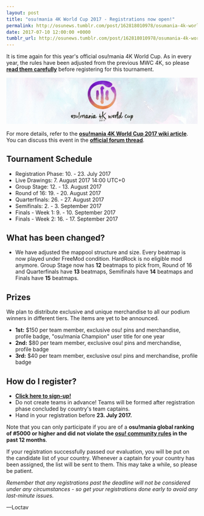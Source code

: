 ```yaml
---
layout: post
title: "osu!mania 4K World Cup 2017 - Registrations now open!"
permalink: http://osunews.tumblr.com/post/162818010978/osumania-4k-world-cup-2017-registrations-now-open
date: 2017-07-10 12:00:00 +0000
tumblr_url: http://osunews.tumblr.com/post/162818010978/osumania-4k-world-cup-2017-registrations-now-open
---
```

It is time again for this year's official osu!mania 4K World Cup. As in every year, the rules have been adjusted from the previous MWC 4K, so please **[read them carefully](/wiki/Tournaments/MWC/2017_4K)** before registering for this tournament.

![](/wiki/Tournaments/MWC/2017_4K/img/logo.jpg)

For more details, refer to the **[osu!mania 4K World Cup 2017 wiki article](/wiki/Tournaments/MWC/2017_4K)**.
You can discuss this event in the **[official forum thread](https://osu.ppy.sh/community/forums/topics/615787)**.

## Tournament Schedule

+ Registration Phase: 10. - 23. July 2017
+ Live Drawings: 7. August 2017 14:00 UTC+0
+ Group Stage: 12. - 13. August 2017
+ Round of 16: 19. - 20. August 2017
+ Quarterfinals: 26. - 27. August 2017
+ Semifinals: 2. - 3. September 2017
+ Finals - Week 1: 9. - 10. September 2017
+ Finals - Week 2: 16. - 17. September 2017

## What has been changed?

+ We have adjusted the mappool structure and size. Every beatmap is now played under FreeMod condition. HardRock is no eligible mod anymore. Group Stage now has **12** beatmaps to pick from, Round of 16 and Quarterfinals have **13** beatmaps, Semifinals have **14** beatmaps and Finals have **15** beatmaps.

## Prizes

We plan to distribute exclusive and unique merchandise to all our podium winners in different tiers. The items are yet to be announced.

+ **1st:** $150 per team member, exclusive osu! pins and merchandise, profile badge, "osu!mania Champion" user title for one year
+ **2nd:** $80 per team member, exclusive osu! pins and merchandise, profile badge
+ **3rd:** $40 per team member, exclusive osu! pins and merchandise, profile badge

## How do I register?

+ **[Click here to sign-up!](http://osu.ppy.sh/community/tournaments/11)**
+ Do not create teams in advance! Teams will be formed after registration phase concluded by country's team captains.
+ Hand in your registration before **23. July 2017.**

Note that you can only participate if you are of a **osu!mania global ranking of #5000 or higher and did not violate the [osu! community rules](/wiki/Rules) in the past 12 months**.

If your registration successfully passed our evaluation, you will be put on the candidate list of your country. Whenever a captain for your country has been assigned, the list will be sent to them. This may take a while, so please be patient.

_Remember that any registrations past the deadline will not be considered under any circumstances - so get your registrations done early to avoid any last-minute issues._

—Loctav
